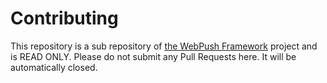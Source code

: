 # Contributing

This repository is a sub repository of [the WebPush Framework](https://github.com/spomky-labs/web-push) project and is READ ONLY. 
Please do not submit any Pull Requests here. It will be automatically closed.
